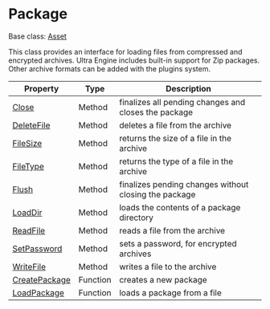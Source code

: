 # Package

Base class: [Asset](Asset.md)

This class provides an interface for loading files from compressed and encrypted archives. Ultra Engine includes built-in support for Zip packages. Other archive formats can be added with the plugins system.

| Property | Type | Description |
| - | - | - |
| [Close](Package_Close.md) | Method | finalizes all pending changes and closes the package |
| [DeleteFile](Package_DeleteFile.md) | Method | deletes a file from the archive |
| [FileSize](Package_FileSize.md) | Method | returns the size of a file in the archive |
| [FileType](Package_FileType.md) | Method | returns the type of a file in the archive |
| [Flush](Package_Flush.md) | Method | finalizes pending changes without closing the package |
| [LoadDir](Package_LoadDir.md) | Method | loads the contents of a package directory |
| [ReadFile](Package_ReadFile.md) | Method | reads a file from the archive |
| [SetPassword](Package_SetPassword.md) | Method | sets a password, for encrypted archives |
| [WriteFile](Package_WriteFile.md) | Method | writes a file to the archive |
| [CreatePackage](CreatePackage.md) | Function | creates a new package |
| [LoadPackage](LoadPackage.md) | Function | loads a package from a file |
